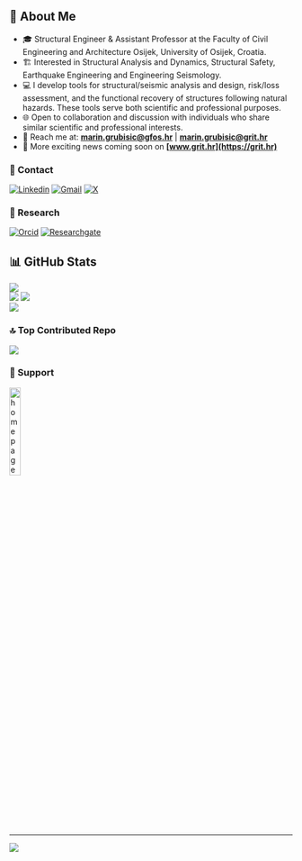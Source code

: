 ## 👋 About Me

- 🎓 Structural Engineer & Assistant Professor at the Faculty of Civil Engineering and Architecture Osijek, University of Osijek, Croatia.   
- 🏗️ Interested in Structural Analysis and Dynamics, Structural Safety, Earthquake Engineering and Engineering Seismology.   
- 💻 I develop tools for structural/seismic analysis and design, risk/loss assessment, and the functional recovery of structures following natural hazards. These tools serve both scientific and professional purposes.
- 🌐 Open to collaboration and discussion with individuals who share similar scientific and professional interests.
- 📧 Reach me at: **[marin.grubisic@gfos.hr](mailto:marin.grubisic@gfos.hr)** | **[marin.grubisic@grit.hr](mailto:marin.grubisic@grit.hr)**
- 💬 More exciting news coming soon on **[www.grit.hr](https://grit.hr)**    

### 💬 Contact
[![Linkedin](https://img.shields.io/badge/-LinkedIn-blue?style=flat-square&logo=Linkedin&logoColor=white)](https://www.linkedin.com/in/mgrubisic/)
[![Gmail](https://img.shields.io/badge/-Email-c14438?style=flat-square&logo=Gmail&logoColor=white)](mailto:marin.grubisic@gfos.hr)
[![X](https://img.shields.io/badge/X-%231DA1F2.svg?style=flat-square&logo=X&logoColor=white)](https://x.com/mgrubisic)

### 📜 Research
[![Orcid](https://img.shields.io/badge/-Orcid-white?style=flat-square&labelColor=white&logo=orcid&logoColor=green)](https://orcid.org/0000-0001-8674-0082)
[![Researchgate](https://img.shields.io/badge/-ResearchGate-green?style=flat-square&labelColor=green&logo=researchgate&logoColor=white)](https://www.researchgate.net/profile/Marin-Grubisic)

<!-- ## 🌐 Socials:
[![LinkedIn](https://img.shields.io/badge/LinkedIn-%230077B5.svg?logo=linkedin&logoColor=white)](https://linkedin.com/in/mgrubisic)
[![Twitter](https://img.shields.io/badge/Twitter-%231DA1F2.svg?logo=Twitter&logoColor=white)](https://twitter.com/mgrubisic)
[![YouTube](https://img.shields.io/badge/YouTube-%23FF0000.svg?logo=YouTube&logoColor=white)](https://youtube.com/@MarinGrubisic)

## 💻 Tech Stack:
![Python](https://img.shields.io/badge/python-3670A0?style=for-the-badge&logo=python&logoColor=ffdd54) 	![Julia](https://img.shields.io/badge/-Julia-9558B2?style=for-the-badge&logo=julia&logoColor=white) ![LaTeX](https://img.shields.io/badge/latex-%23008080.svg?style=for-the-badge&logo=latex&logoColor=white) ![C++](https://img.shields.io/badge/c++-%2300599C.svg?style=for-the-badge&logo=c%2B%2B&logoColor=white) ![Octave](https://img.shields.io/badge/OCTAVE-darkblue?style=for-the-badge&logo=octave&logoColor=fcd683) ![R](https://img.shields.io/badge/r-%23276DC3.svg?style=for-the-badge&logo=r&logoColor=white) ![Markdown](https://img.shields.io/badge/markdown-%23000000.svg?style=for-the-badge&logo=markdown&logoColor=white) ![AWS](https://img.shields.io/badge/AWS-%23FF9900.svg?style=for-the-badge&logo=amazon-aws&logoColor=white) ![Azure](https://img.shields.io/badge/azure-%230072C6.svg?style=for-the-badge&logo=azure-devops&logoColor=white) ![MySQL](https://img.shields.io/badge/mysql-%2300f.svg?style=for-the-badge&logo=mysql&logoColor=white) ![Postgres](https://img.shields.io/badge/postgres-%23316192.svg?style=for-the-badge&logo=postgresql&logoColor=white) ![Adobe Illustrator](https://img.shields.io/badge/adobeillustrator-%23FF9A00.svg?style=for-the-badge&logo=adobeillustrator&logoColor=white) ![Adobe InDesign](https://img.shields.io/badge/Adobe%20InDesign-49021F?style=for-the-badge&logo=adobeindesign&logoColor=white) ![Adobe Photoshop](https://img.shields.io/badge/adobephotoshop-%2331A8FF.svg?style=for-the-badge&logo=adobephotoshop&logoColor=white) ![Gimp Gnu Image Manipulation Program](https://img.shields.io/badge/Gimp-657D8B?style=for-the-badge&logo=gimp&logoColor=FFFFFF) ![Blender](https://img.shields.io/badge/blender-%23F5792A.svg?style=for-the-badge&logo=blender&logoColor=white) ![Inkscape](https://img.shields.io/badge/Inkscape-e0e0e0?style=for-the-badge&logo=inkscape&logoColor=080A13) ![Adobe Premiere Pro](https://img.shields.io/badge/Adobe%20Premiere%20Pro-9999FF.svg?style=for-the-badge&logo=Adobe%20Premiere%20Pro&logoColor=white) ![Adobe Audition](https://img.shields.io/badge/Adobe%20Audition-9999FF.svg?style=for-the-badge&logo=Adobe%20Audition&logoColor=white) ![NumPy](https://img.shields.io/badge/numpy-%23013243.svg?style=for-the-badge&logo=numpy&logoColor=white) ![Pandas](https://img.shields.io/badge/pandas-%23150458.svg?style=for-the-badge&logo=pandas&logoColor=white) ![Keras](https://img.shields.io/badge/Keras-%23D00000.svg?style=for-the-badge&logo=Keras&logoColor=white) ![Plotly](https://img.shields.io/badge/Plotly-%233F4F75.svg?style=for-the-badge&logo=plotly&logoColor=white) ![PyTorch](https://img.shields.io/badge/PyTorch-%23EE4C2C.svg?style=for-the-badge&logo=PyTorch&logoColor=white) ![scikit-learn](https://img.shields.io/badge/scikit--learn-%23F7931E.svg?style=for-the-badge&logo=scikit-learn&logoColor=white) ![SciPy](https://img.shields.io/badge/SciPy-%230C55A5.svg?style=for-the-badge&logo=scipy&logoColor=%white) ![TensorFlow](https://img.shields.io/badge/TensorFlow-%23FF6F00.svg?style=for-the-badge&logo=TensorFlow&logoColor=white) ![LINUX](https://img.shields.io/badge/Linux-FCC624?style=for-the-badge&logo=linux&logoColor=black) ![Arduino](https://img.shields.io/badge/-Arduino-00979D?style=for-the-badge&logo=Arduino&logoColor=white) ![CMake](https://img.shields.io/badge/CMake-%23008FBA.svg?style=for-the-badge&logo=cmake&logoColor=white) ![Raspberry Pi](https://img.shields.io/badge/-RaspberryPi-C51A4A?style=for-the-badge&logo=Raspberry-Pi) ![Notion](https://img.shields.io/badge/Notion-%23000000.svg?style=for-the-badge&logo=notion&logoColor=white) ![Docker](https://img.shields.io/badge/docker-%230db7ed.svg?style=for-the-badge&logo=docker&logoColor=white) -->

## 📊 GitHub Stats
<!-- ![](https://github-readme-stats.vercel.app/api?username=mgrubisic&theme=dark&hide_border=false&include_all_commits=true&count_private=true)<br/> -->
![](https://github-profile-summary-cards.vercel.app/api/cards/profile-details?username=mgrubisic&theme=nord_dark)<br/> 
![](https://github-readme-stats.vercel.app/api?username=mgrubisic&hide_border=false&include_all_commits=true&count_private=true&show_icons=true&theme=react)
![](https://github-readme-streak-stats.herokuapp.com/?user=mgrubisic&hide_border=false&theme=react)<br/>
![](https://github-readme-stats.vercel.app/api/top-langs/?username=mgrubisic&hide_border=false&include_all_commits=true&count_private=true&layout=compact&theme=react)

<!-- ## 🏆 GitHub Trophies
![](https://github-profile-trophy.vercel.app/?username=mgrubisic&theme=radical&no-frame=false&no-bg=true&margin-w=4) -->

### 🔝 Top Contributed Repo
![](https://github-contributor-stats.vercel.app/api?username=mgrubisic&limit=5&combine_all_yearly_contributions=true&theme=dark)

### 🎁 Support
<!-- <a href="http://paypal.me/grubisicmarin" target="_blank"><img src="https://upload.wikimedia.org/wikipedia/commons/a/a4/Paypal_2014_logo.png" alt="Paypal" style="height: auto !important;width: auto !important;" ></a>

[![PayPal](https://raw.githubusercontent.com/aha999/DonateButtons/master/Paypal.png)](http://paypal.me/grubisicmarin)

[<img scr="https://raw.githubusercontent.com/aha999/DonateButtons/master/Paypal.png" alt="PayPal" width="50%" height="50%" title="PayPal">](http://paypal.me/grubisicmarin) -->

<a href="http://paypal.me/grubisicmarin" title="PayPal">
  <img src="https://raw.githubusercontent.com/aha999/DonateButtons/master/Paypal.png" alt="homepage" width="20%" height="20%" />
</a>

---
![](https://komarev.com/ghpvc/?username=mgrubisic&style=flat-square)
<!-- [![](https://visitcount.itsvg.in/api?id=mgrubisic&icon=0&color=0)](https://visitcount.itsvg.in) -->

<!-- Proudly created with GPRM ( https://gprm.itsvg.in ) -->

<!--
**mgrubisic/mgrubisic** is a ✨ _special_ ✨ repository because its `README.md` (this file) appears on your GitHub profile.

Here are some ideas to get you started:

- 🔭 I’m currently working on ...
- 🌱 I’m currently learning ...
- 👯 I’m looking to collaborate on ...
- 🤔 I’m looking for help with ...
- 💬 Ask me about ...
- 📫 How to reach me: ...
- 😄 Pronouns: ...
- ⚡ Fun fact: ...
-->
